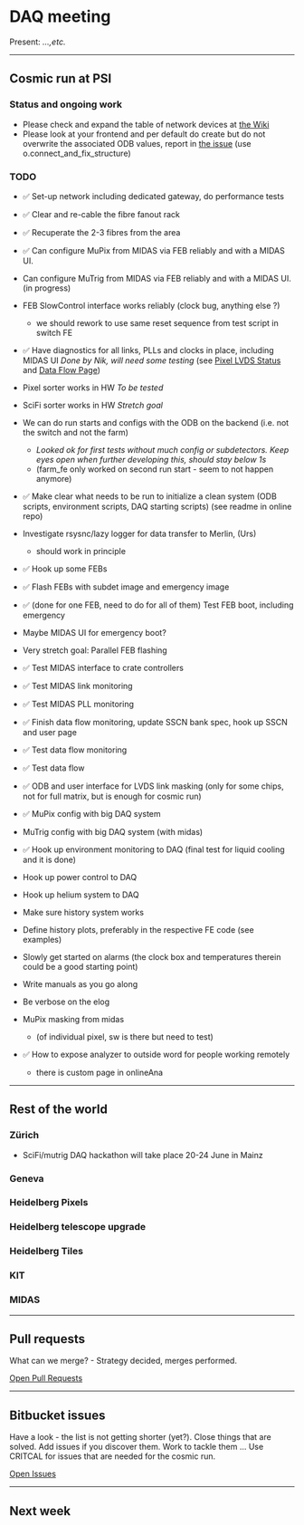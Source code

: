 # DAQ meeting

Present: *...,etc.*

___
## Cosmic run at PSI

### Status and ongoing work

* Please check and expand the table of network devices at [the Wiki](https://physi.uni-heidelberg.de/Forschung/he/mu3e/wiki/index.php/Computers_PSI_PiE5)
* Please look at your frontend and per default do create but do not overwrite the associated ODB values, report in [the issue](https://bitbucket.org/mu3e/online/issues/117/fe-init-reconfiguring-the-odb)
(use o.connect_and_fix_structure)

### TODO

* :white_check_mark:
  Set-up network including dedicated gateway, do performance tests
* :white_check_mark:
  Clear and re-cable the fibre fanout rack
* :white_check_mark:
  Recuperate the 2-3 fibres from the area
* :white_check_mark:
  Can configure MuPix from MIDAS via FEB reliably and with a MIDAS UI.

* Can configure MuTrig from MIDAS via FEB reliably and with a MIDAS UI.
  (in progress)
* FEB SlowControl interface works reliably (clock bug, anything else ?)
    - we should rework to use same reset sequence from test script in switch FE

* :white_check_mark:
  Have diagnostics for all links, PLLs and clocks in place, including MIDAS UI
  *Done by Nik, will need some testing*
  (see [Pixel LVDS Status](https://bitbucket.org/mu3e/online/wiki/UI/Pixel%20LVDS%20UI.md)
  and [Data Flow Page](https://bitbucket.org/mu3e/online/wiki/UI/Data%20Flow%20UI.md))

* Pixel sorter works in HW *To be tested*
* SciFi sorter works in HW *Stretch goal*
* We can do run starts and configs with the ODB on the backend (i.e. not the switch and not the farm)
    - *Looked ok for first tests without much config or subdetectors.*
      *Keep eyes open when further developing this, should stay below 1s*
    - (farm_fe only worked on second run start - seem to not happen anymore)

* :white_check_mark:
  Make clear what needs to be run to initialize a clean system
  (ODB scripts, environment scripts, DAQ starting scripts)
  (see readme in online repo)

* Investigate rsysnc/lazy logger for data transfer to Merlin, (Urs)
    - should work in principle

* :white_check_mark:
  Hook up some FEBs
* :white_check_mark:
  Flash FEBs with subdet image and emergency image
* :white_check_mark:
  (done for one FEB, need to do for all of them)
  Test FEB boot, including emergency

* Maybe MIDAS UI for emergency boot?
* Very stretch goal: Parallel FEB flashing

* :white_check_mark:
  Test MIDAS interface to crate controllers
* :white_check_mark:
  Test MIDAS link monitoring
* :white_check_mark:
  Test MIDAS PLL monitoring
* :white_check_mark:
  Finish data flow monitoring, update SSCN bank spec, hook up SSCN and user page
* :white_check_mark:
  Test data flow monitoring
* :white_check_mark:
  Test data flow
* :white_check_mark:
  ODB and user interface for LVDS link masking
  (only for some chips, not for full matrix, but is enough for cosmic run)
* :white_check_mark:
  MuPix config with big DAQ system

* MuTrig config with big DAQ system (with midas)

* :white_check_mark:
  Hook up environment monitoring to DAQ
  (final test for liquid cooling and it is done)

* Hook up power control to DAQ
* Hook up helium system to DAQ
* Make sure history system works
* Define history plots, preferably in the respective FE code
  (see examples)
* Slowly get started on alarms (the clock box and temperatures therein could be a good starting point)
* Write manuals as you go along
* Be verbose on the elog
* MuPix masking from midas
    - (of individual pixel, sw is there but need to test)

* :white_check_mark:
  How to expose analyzer to outside word for people working remotely
    - there is custom page in onlineAna

___
## Rest of the world

### Zürich ###
* SciFi/mutrig DAQ hackathon will take place 20-24 June in Mainz

### Geneva ###

### Heidelberg Pixels ###

### Heidelberg telescope upgrade ###

### Heidelberg Tiles ###

### KIT ###

### MIDAS ###

___
## Pull requests

What can we merge? - Strategy decided, merges performed.

[Open Pull Requests](https://bitbucket.org/mu3e/online/pull-requests/?state=OPEN)

___
## Bitbucket issues

Have a look - the list is not getting shorter (yet?).
Close things that are solved.
Add issues if you discover them.
Work to tackle them ...
Use CRITCAL for issues that are needed for the cosmic run.

[Open Issues](https://bitbucket.org/mu3e/online/issues?status=new&status=open)

___
## Next week